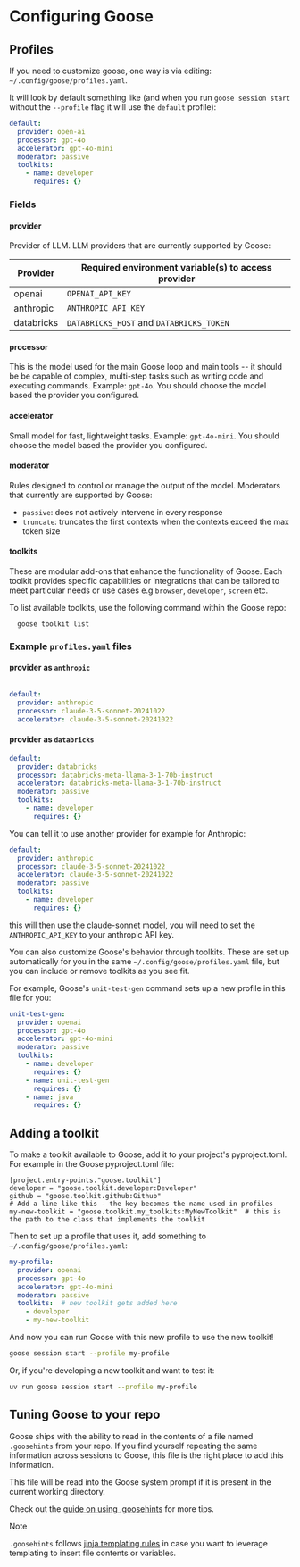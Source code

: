 # Configuring Goose

## Profiles

If you need to customize goose, one way is via editing: `~/.config/goose/profiles.yaml`.

It will look by default something like (and when you run `goose session start` without the `--profile` flag it will use the `default` profile):

```yaml
default:
  provider: open-ai
  processor: gpt-4o
  accelerator: gpt-4o-mini
  moderator: passive
  toolkits:
    - name: developer
      requires: {}
```

### Fields

#### provider

Provider of LLM. LLM providers that are currently supported by Goose:

| Provider   | Required environment variable(s) to access provider |
| ---------- | --------------------------------------------------- |
| openai     | `OPENAI_API_KEY`                                    |
| anthropic  | `ANTHROPIC_API_KEY`                                 |
| databricks | `DATABRICKS_HOST` and `DATABRICKS_TOKEN`            |

#### processor

This is the model used for the main Goose loop and main tools -- it should be be capable of complex, multi-step tasks such as writing code and executing commands. Example: `gpt-4o`. You should choose the model based the provider you configured.

#### accelerator

Small model for fast, lightweight tasks. Example: `gpt-4o-mini`. You should choose the model based the provider you configured.

#### moderator

Rules designed to control or manage the output of the model. Moderators that currently are supported by Goose:

- `passive`: does not actively intervene in every response
- `truncate`: truncates the first contexts when the contexts exceed the max token size


#### toolkits
These are modular add-ons that enhance the functionality of Goose. Each toolkit provides specific capabilities or integrations that can be tailored to meet particular needs or use cases e.g `browser`, `developer`, `screen` etc. 

To list available toolkits, use the following command within the Goose repo:

```
  goose toolkit list
```

### Example `profiles.yaml` files

#### provider as `anthropic`

```yaml

default:
  provider: anthropic
  processor: claude-3-5-sonnet-20241022
  accelerator: claude-3-5-sonnet-20241022
```

#### provider as `databricks`

```yaml
default:
  provider: databricks
  processor: databricks-meta-llama-3-1-70b-instruct
  accelerator: databricks-meta-llama-3-1-70b-instruct
  moderator: passive
  toolkits:
    - name: developer
      requires: {}
```

You can tell it to use another provider for example for Anthropic:

```yaml
default:
  provider: anthropic
  processor: claude-3-5-sonnet-20241022
  accelerator: claude-3-5-sonnet-20241022
  moderator: passive
  toolkits:
    - name: developer
      requires: {}
```

this will then use the claude-sonnet model, you will need to set the `ANTHROPIC_API_KEY` to your anthropic API key.

You can also customize Goose's behavior through toolkits. These are set up automatically for you in the same `~/.config/goose/profiles.yaml` file, but you can include or remove toolkits as you see fit.

For example, Goose's `unit-test-gen` command sets up a new profile in this file for you:

```yaml
unit-test-gen:
  provider: openai
  processor: gpt-4o
  accelerator: gpt-4o-mini
  moderator: passive
  toolkits:
    - name: developer
      requires: {}
    - name: unit-test-gen
      requires: {}
    - name: java
      requires: {}
```

[jinja-guide]: https://jinja.palletsprojects.com/en/3.1.x/
[using-goosehints]: https://block.github.com/goose/guidance/using-goosehints.html


## Adding a toolkit
To make a toolkit available to Goose, add it to your project's pyproject.toml. For example in the Goose pyproject.toml file:
```
[project.entry-points."goose.toolkit"]
developer = "goose.toolkit.developer:Developer"
github = "goose.toolkit.github:Github"
# Add a line like this - the key becomes the name used in profiles
my-new-toolkit = "goose.toolkit.my_toolkits:MyNewToolkit"  # this is the path to the class that implements the toolkit
```

Then to set up a profile that uses it, add something to `~/.config/goose/profiles.yaml`:
```yaml
my-profile:
  provider: openai
  processor: gpt-4o
  accelerator: gpt-4o-mini
  moderator: passive
  toolkits:  # new toolkit gets added here
    - developer
    - my-new-toolkit
```

And now you can run Goose with this new profile to use the new toolkit!

```sh
goose session start --profile my-profile
```

Or, if you're developing a new toolkit and want to test it:
```sh
uv run goose session start --profile my-profile
```

## Tuning Goose to your repo

Goose ships with the ability to read in the contents of a file named `.goosehints` from your repo. If you find yourself repeating the same information across sessions to Goose, this file is the right place to add this information.

This file will be read into the Goose system prompt if it is present in the current working directory.

Check out the [guide on using .goosehints][using-goosehints] for more tips.

> [!NOTE]
> `.goosehints` follows [jinja templating rules][jinja-guide] in case you want to leverage templating to insert file contents or variables.